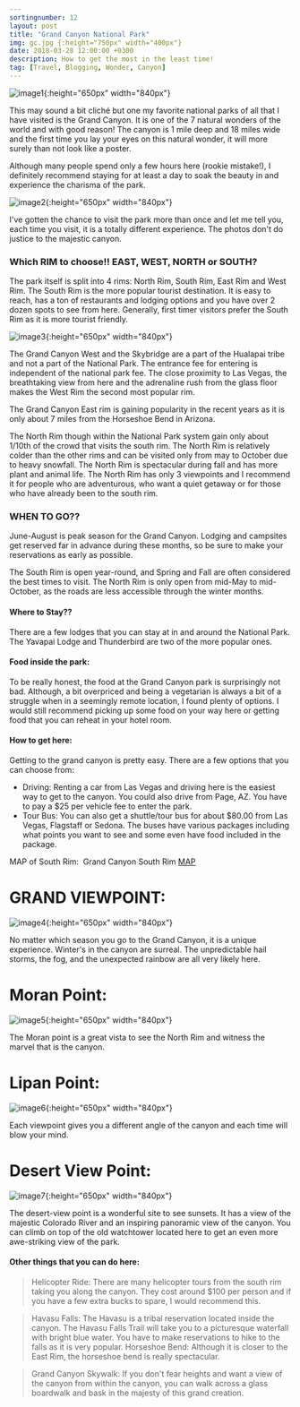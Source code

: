 ```yaml
---
sortingnumber: 12
layout: post
title: "Grand Canyon National Park"
img: gc.jpg {:height="750px" width="400px"}
date: 2018-03-28 12:00:00 +0300
description: How to get the most in the least time!
tag: [Travel, Blogging, Wonder, Canyon]
---
```


![image1]({{site.baseurl}}/assets/img/gc1.jpg){:height="650px" width="840px"}

This may sound a bit cliché but one my favorite national parks of all that I have visited is the Grand Canyon. It is one of the 7 natural wonders of the world and with good reason! The canyon is 1 mile deep and 18 miles wide and the first time you lay your eyes on this natural wonder, it will more surely than not look like a poster.

Although many people spend only a few hours here (rookie mistake!), I definitely recommend staying for at least a day to soak the beauty in and experience the charisma of the park.

![image2]({{site.baseurl}}/assets/img/gc2.jpg){:height="650px" width="840px"}

I've gotten the chance to visit the park more than once and let me tell you, each time you visit, it is a totally different experience. The photos don't do justice to the majestic canyon.

### Which RIM to choose!! EAST, WEST, NORTH or SOUTH?
The park itself is split into 4 rims: North Rim, South Rim, East Rim and West Rim. The South Rim is the more popular tourist destination. It is easy to reach, has a ton of restaurants and lodging options and you have over 2 dozen spots to see from here. Generally, first timer visitors prefer the South Rim as it is more tourist friendly.

![image3]({{site.baseurl}}/assets/img/gc3.jpg){:height="650px" width="840px"}

The Grand Canyon West and the Skybridge are a part of the Hualapai tribe and not a part of the National Park. The entrance fee for entering is independent of the national park fee. The close proximity to Las Vegas, the breathtaking view from here and the adrenaline rush from the glass floor makes the West Rim the second most popular rim.

The Grand Canyon East rim is gaining popularity in the recent years as it is only about 7 miles from the Horseshoe Bend in Arizona.

The North Rim though within the National Park system gain only about 1/10th of the crowd that visits the south rim. The North Rim is relatively colder than the other rims and can be visited only from may to October due to heavy snowfall. The North Rim is spectacular during fall and has more plant and animal life. The North Rim has only 3 viewpoints and I recommend it for people who are adventurous, who want a quiet getaway or for those who have already been to the south rim.

### WHEN TO GO??

June-August is peak season for the Grand Canyon. Lodging and campsites get reserved far in advance during these months, so be sure to make your reservations as early as possible.

The South Rim is open year-round, and Spring and Fall are often considered the best times to visit. The North Rim is only open from mid-May to mid-October, as the roads are less accessible through the winter months.

#### Where to Stay??
There are a few lodges that you can stay at in and around the National Park. The Yavapai Lodge and Thunderbird are two of the more popular ones.

#### Food inside the park:
To be really honest, the food at the Grand Canyon park is surprisingly not bad. Although, a bit overpriced and being a vegetarian is always a bit of a struggle when in a seemingly remote location, I found plenty of options. I would still recommend picking up some food on your way here or getting food that you can reheat in your hotel room.

#### How to get here:
Getting to the grand canyon is pretty easy. There are a few options that you can choose from:

<ul>
 <li>Driving: Renting a car from Las Vegas and driving here is the easiest way to get to the canyon. You could also drive from Page, AZ. You have to pay a $25 per vehicle fee to enter the park.</li>

 <li>Tour Bus: You can also get a shuttle/tour bus for about $80.00 from Las Vegas, Flagstaff or Sedona. The buses have various packages including what points you want to see and some even have food included in the package.</li>
</ul>

MAP of South Rim:  Grand Canyon South Rim <a href= "https://www.nps.gov/grca/planyourvisit/upload/desert-view.pdf"> MAP </a>

# GRAND VIEWPOINT:

![image4]({{site.baseurl}}/assets/img/gc4.jpg){:height="650px" width="840px"}

No matter which season you go to the Grand Canyon, it is a unique experience. Winter's in the canyon are surreal. The unpredictable hail storms, the fog, and the unexpected rainbow are all very likely here.

# Moran Point:

![image5]({{site.baseurl}}/assets/img/gc5.jpg){:height="650px" width="840px"}

The Moran point is a great vista to see the North Rim and witness the marvel that is the canyon.

# Lipan Point:

![image6]({{site.baseurl}}/assets/img/gc6.jpg){:height="650px" width="840px"}

Each viewpoint gives you a different angle of the canyon and each time will blow your mind.

# Desert View Point:

![image7]({{site.baseurl}}/assets/img/gc7.jpg){:height="650px" width="840px"}

The desert-view point is a wonderful site to see sunsets. It has a view of the majestic Colorado River and an inspiring panoramic view of the canyon. You can climb on top of the old watchtower located here to get an even more awe-striking view of the park.

#### Other things that you can do here:

> Helicopter Ride: There are many helicopter tours from the south rim taking you along the canyon. They cost around $100 per person and if you have a few extra bucks to spare, I would recommend this.

> Havasu Falls: The Havasu is a tribal reservation located inside the canyon. The Havasu Falls Trail will take you to a picturesque waterfall with bright blue water. You have to make reservations to hike to the falls as it is very popular.
Horseshoe Bend: Although it is closer to the East Rim, the horseshoe bend is really spectacular.

> Grand Canyon Skywalk: If you don't fear heights and want a view of the canyon from within the canyon, you can walk across a glass boardwalk and bask in the majesty of this grand creation.
